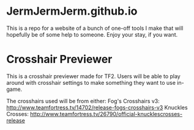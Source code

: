 # JermJermJerm.github.io
This is a repo for a website of a bunch of one-off tools I make that will hopefully be of some help to someone.
Enjoy your stay, if you want.

# Crosshair Previewer

This is a crosshair previewer made for TF2. 
Users will be able to play around with crosshair settings to make something they want to use in-game.

The crosshairs used will be from either:
Fog's Crosshairs v3:
	http://www.teamfortress.tv/14702/release-fogs-crosshairs-v3
Knuckles Crosses:
	http://www.teamfortress.tv/26790/official-knucklescrosses-release